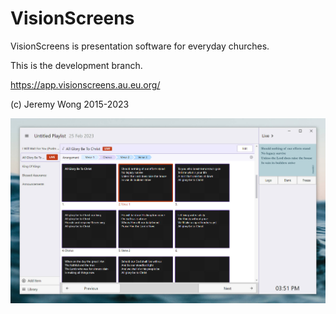 # VisionScreens

VisionScreens is presentation software for everyday churches.

This is the development branch.

https://app.visionscreens.au.eu.org/

(c) Jeremy Wong 2015-2023

![Screenshot](screenshot.jpg?raw=true "Screenshot")